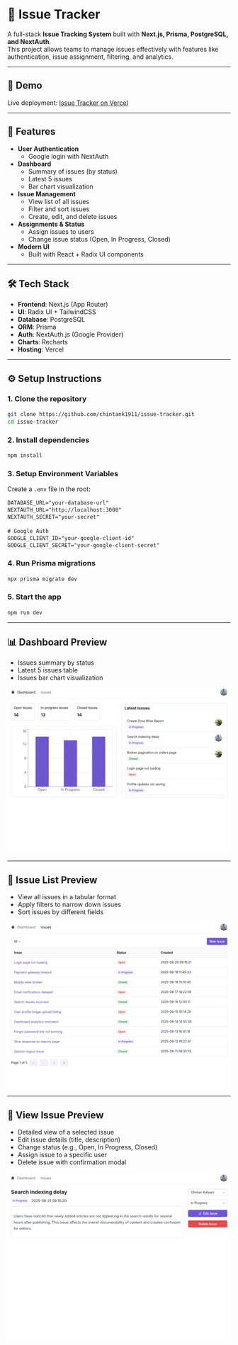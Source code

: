 
# 🐛 Issue Tracker

A full-stack **Issue Tracking System** built with **Next.js, Prisma, PostgreSQL, and NextAuth**.  
This project allows teams to manage issues effectively with features like authentication, issue assignment, filtering, and analytics.

---

## 🚀 Demo
Live deployment: [Issue Tracker on Vercel](https://issue-tracker-omega-one.vercel.app/)

---

## 🚀 Features

- **User Authentication**
  - Google login with NextAuth
- **Dashboard**
  - Summary of issues (by status)
  - Latest 5 issues
  - Bar chart visualization
- **Issue Management**
  - View list of all issues
  - Filter and sort issues
  - Create, edit, and delete issues
- **Assignments & Status**
  - Assign issues to users
  - Change issue status (Open, In Progress, Closed)
- **Modern UI**
  - Built with React + Radix UI components

---

## 🛠️ Tech Stack

- **Frontend**: Next.js (App Router)
- **UI**: Radix UI + TailwindCSS
- **Database**: PostgreSQL
- **ORM**: Prisma
- **Auth**: NextAuth.js (Google Provider)
- **Charts**: Recharts
- **Hosting**: Vercel

---

## ⚙️ Setup Instructions

### 1. Clone the repository
```bash
git clone https://github.com/chintank1911/issue-tracker.git
cd issue-tracker
```

### 2. Install dependencies
```bash
npm install
```

### 3. Setup Environment Variables
Create a `.env` file in the root:

```env
DATABASE_URL="your-database-url"
NEXTAUTH_URL="http://localhost:3000"
NEXTAUTH_SECRET="your-secret"

# Google Auth
GOOGLE_CLIENT_ID="your-google-client-id"
GOOGLE_CLIENT_SECRET="your-google-client-secret"
```

### 4. Run Prisma migrations
```bash
npx prisma migrate dev
```

### 5. Start the app
```bash
npm run dev
```

---

## 📊 Dashboard Preview

- Issues summary by status  
- Latest 5 issues table  
- Issues bar chart visualization  

![Dashboard](./public/screenshots/Dashboard.png)

---

## 📝 Issue List Preview

- View all issues in a tabular format  
- Apply filters to narrow down issues  
- Sort issues by different fields

![Issue List](./public/screenshots/IssueList.png)

---

## 👀 View Issue Preview  

- Detailed view of a selected issue  
- Edit issue details (title, description)  
- Change status (e.g., Open, In Progress, Closed)  
- Assign issue to a specific user  
- Delete issue with confirmation modal 

![View Issue](./public/screenshots/ViewIssue.png)
